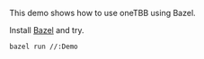 This demo shows how to use oneTBB using Bazel.

Install [Bazel](https://bazel.build/) and try.
	
	bazel run //:Demo 
	
